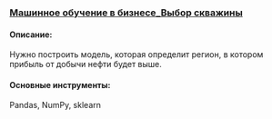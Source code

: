 ### [Машинное обучение в бизнесе_Выбор скважины](https://github.com/Bazisorto123/yaushev_projects/blob/main/%D0%9C%D0%B0%D1%88%D0%B8%D0%BD%D0%BD%D0%BE%D0%B5%20%D0%BE%D0%B1%D1%83%D1%87%D0%B5%D0%BD%D0%B8%D0%B5%20%D0%B2%20%D0%B1%D0%B8%D0%B7%D0%BD%D0%B5%D1%81%D0%B5_%D0%92%D1%8B%D0%B1%D0%BE%D1%80%20%D1%81%D0%BA%D0%B2%D0%B0%D0%B6%D0%B8%D0%BD%D1%8B/%D0%9C%D0%B0%D1%88%D0%B8%D0%BD%D0%BD%D0%BE%D0%B5%20%D0%BE%D0%B1%D1%83%D1%87%D0%B5%D0%BD%D0%B8%D0%B5%20%D0%B2%20%D0%B1%D0%B8%D0%B7%D0%BD%D0%B5%D1%81%D0%B5_%D0%B2%D1%8B%D0%B1%D0%BE%D1%80%20%D0%BB%D0%BE%D0%BA%D0%B0%D1%86%D0%B8%D0%B8%20%D0%B4%D0%BB%D1%8F%20%D1%81%D0%BA%D0%B2%D0%B0%D0%B6%D0%B8%D0%BD%D1%8B.ipynb)

#### Описание:
Нужно построить модель, которая определит регион, в котором прибыль от добычи нефти будет выше.
#### Основные инструменты:
Pandas, NumPy, sklearn

